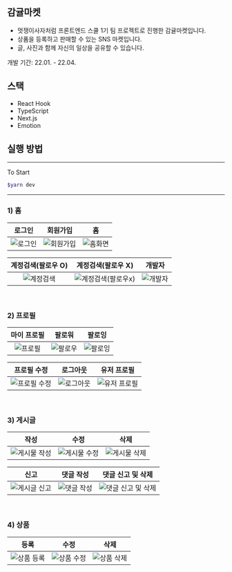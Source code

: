 ## 감귤마켓
- 멋쟁이사자처럼 프론트엔드 스쿨 1기 팀 프로젝트로 진행한 감귤마켓입니다.
- 상품을 등록하고 판매할 수 있는 SNS 마켓입니다.
- 글, 사진과 함께 자신의 일상을 공유할 수 있습니다.

개발 기간: 22.01. - 22.04.

## 스택
- React Hook
- TypeScript
- Next.js
- Emotion

## 실행 방법
---

To Start
```bash
$yarn dev
```
---

### 1) 홈

|로그인|회원가입|홈|
|:-:|:-:|:-:|
|![로그인](https://user-images.githubusercontent.com/92927950/163723636-c3ec1409-9995-4b89-9fc3-5d568d8f5977.gif)|![회원가입](https://user-images.githubusercontent.com/92927950/163723668-bd56f9d9-7db8-4740-8b4c-9ab7bf2f7951.gif)|![홈화면](https://user-images.githubusercontent.com/92927950/163723799-f7a96379-9f10-46e3-ad52-d7d6fcaa992a.gif)|


|계정검색(팔로우 O)|계정검색(팔로우 X)|개발자|
|:-:|:-:|:-:|
|![계정검색](https://user-images.githubusercontent.com/92927950/163723804-0f4d7b2e-a10f-488d-8f64-cb051b5466c9.gif)|![계정검색(팔로우x)](https://user-images.githubusercontent.com/92927950/163724271-ab6c5217-69cb-45b9-9cb3-5a7a12909985.gif)|![개발자](https://user-images.githubusercontent.com/92927950/163723807-482185a2-2976-4ada-9f88-11fe1e107e2c.gif)|

<br>

### 2) 프로필

|마이 프로필|팔로워|팔로잉|
|:-:|:-:|:-:|
|![프로필](https://user-images.githubusercontent.com/92927950/163724621-6799834c-a60b-456f-9cb6-0e00a606d68b.gif)|![팔로우](https://user-images.githubusercontent.com/92927950/163724680-aaf5c677-0966-4e29-a115-ece4f9a04618.gif)|![팔로잉](https://user-images.githubusercontent.com/92927950/163724682-2ffd9629-9746-4a7c-9fd0-511254ba2493.gif)

|프로필 수정|로그아웃|유저 프로필|
|:-:|:-:|:-:|
|![프로필 수정](https://user-images.githubusercontent.com/92927950/163724768-f57579d7-11c8-4e7b-af3c-52339c726805.gif)|![로그아웃](https://user-images.githubusercontent.com/92927950/163724985-317b398d-dbb5-47a3-9c43-71d7d60fbc42.gif)|![유저 프로필](https://user-images.githubusercontent.com/92927950/163725179-01ced3b3-5434-4621-990f-98dee10a580b.gif)|


<br>

### 3) 게시글

|작성|수정|삭제|
|:-:|:-:|:-:|
|![게시물 작성](https://user-images.githubusercontent.com/92927950/163723954-4fcb8a6d-a31c-4ae3-bc7d-2263cd2c9138.gif)|![게시물 수정](https://user-images.githubusercontent.com/92927950/163723957-8a7febc3-3c63-4f4a-9eaa-1808549df2b2.gif)|![게시물 삭제](https://user-images.githubusercontent.com/92927950/163723958-7aa3b5ed-83bb-4b2a-a3f9-2b51a5ffecdd.gif)|

|신고|댓글 작성|댓글 신고 및 삭제|
|:-:|:-:|:-:|
|![게시글 신고](https://user-images.githubusercontent.com/92927950/163724911-587de063-5aa1-42ea-8ed5-0cb0d94bdb9a.gif)|![댓글 작성](https://user-images.githubusercontent.com/92927950/163724838-e27a234b-ce27-40de-9f81-aca84f18805f.gif)|![댓글 신고 및 삭제](https://user-images.githubusercontent.com/92927950/163724837-ff92476f-0a2b-4ec0-afc0-3ba5b94d1bb6.gif)|

<br>

### 4) 상품

|등록|수정|삭제|
|:-:|:-:|:-:|
|![상품 등록](https://user-images.githubusercontent.com/92927950/163724024-ceb61044-9c50-4ae5-9887-33d9377ee03a.gif)|![상품 수정](https://user-images.githubusercontent.com/92927950/163724026-53f59a62-5b9e-4add-aa51-7df00633ab0d.gif)|![상품 삭제](https://user-images.githubusercontent.com/92927950/163724028-9ddf16aa-a5a2-4594-b9f8-10f87b5b04a9.gif)|

